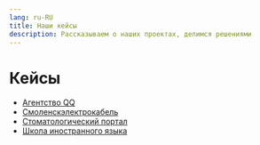 ```yaml
---
lang: ru-RU
title: Наши кейсы
description: Рассказываем о наших проектах, делимся решениями
---
```


# Кейсы

- [Агентство QQ](qq-agency.md)
- [Смоленскэлектрокабель](selcab.md)
- [Стоматологический портал](neodent.md)
- [Школа иностранного языка](lang-school.md)